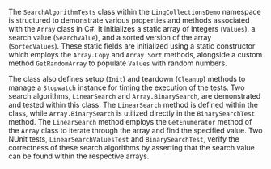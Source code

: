 The `SearchAlgorithmTests` class within the `LinqCollectionsDemo` namespace is structured to demonstrate various properties and methods associated with the `Array` class in C#. It initializes a static array of integers (`Values`), a search value (`SearchValue`), and a sorted version of the array (`SortedValues`). These static fields are initialized using a static constructor which employs the `Array.Copy` and `Array.Sort` methods, alongside a custom method `GetRandomArray` to populate `Values` with random numbers.

The class also defines setup (`Init`) and teardown (`Cleanup`) methods to manage a `Stopwatch` instance for timing the execution of the tests. Two search algorithms, `LinearSearch` and `Array.BinarySearch`, are demonstrated and tested within this class. The `LinearSearch` method is defined within the class, while `Array.BinarySearch` is utilized directly in the `BinarySearchTest` method. The `LinearSearch` method employs the `GetEnumerator` method of the `Array` class to iterate through the array and find the specified value. Two NUnit tests, `LinearSearchValuesTest` and `BinarySearchTest`, verify the correctness of these search algorithms by asserting that the search value can be found within the respective arrays.